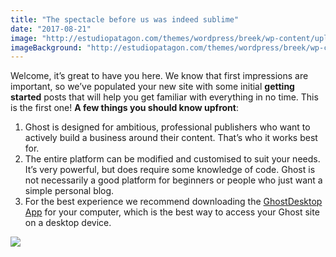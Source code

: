 ```yaml
---
title: "The spectacle before us was indeed sublime"
date: "2017-08-21"
image: "http://estudiopatagon.com/themes/wordpress/breek/wp-content/uploads/2019/06/423994-PDRVB5-888-op.jpg"
imageBackground: "http://estudiopatagon.com/themes/wordpress/breek/wp-content/uploads/2019/06/423994-PDRVB5-888-fullhd-950x500.jpg"
---
```


Welcome, it’s great to have you here.
We know that first impressions are important, so we’ve populated your new site with some initial&nbsp;**getting started**&nbsp;posts that will help you get familiar with everything in no time. This is the first one!
        **A few things you should know upfront**:
        
1. Ghost is designed for ambitious, professional publishers who want to actively build a business around their content. That’s who it works best for.
2. The entire platform can be modified and customised to suit your needs. It’s very powerful, but does require some knowledge of code. Ghost is not necessarily a good platform for beginners or people who just want a simple personal blog.
3. For the best experience we recommend downloading the&nbsp;[GhostDesktop App](https://ghost.org/downloads/) for your computer, which is the best way to access your Ghost site on a desktop device.    
      
![](http://estudiopatagon.com/themes/wordpress/breek/wp-content/uploads/2019/06/BACKGROUND-02-1024x682.jpg)
